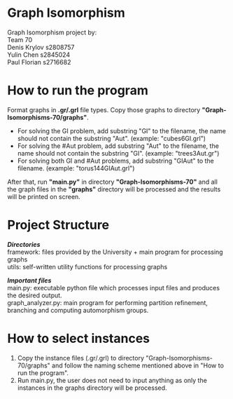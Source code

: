 # Graph Isomorphism
Graph Isomorphism project by:<br/>
Team 70<br/>
Denis Krylov s2808757<br/> 
Yulin Chen s2845024<br/>
Paul Florian s2716682<br/>


# How to run the program

Format graphs in **.gr/.grl** file types. Copy those graphs to directory **"Graph-Isomorphisms-70/graphs"**. 
* For solving the GI problem, add substring "GI" to the filename, the name should not contain the substring "Aut". (example: "cubes6GI.grl")
* For solving the #Aut problem, add substring "Aut" to the filename, the name should not contain the substring "GI". (example: "trees3Aut.gr")
* For solving both GI and #Aut problems, add substring "GIAut" to the filename. (example: "torus144GIAut.grl")

After that, run **"main.py"** in directory **"Graph-Isomorphisms-70"** and all the graph files in the **"graphs"** directory will be processed and the results will be printed on screen.


# Project Structure
***Directories***<br/>
framework: files provided by the University + main program for processing graphs<br/>
utils: self-written utility functions for processing graphs<br/>

***Important files***<br/>
main.py: executable python file which processes input files and produces the desired output.<br/>
graph_analyzer.py: main program for performing partition refinement, branching and computing automorphism groups.

# How to select instances
1. Copy the instance files (.gr/.grl) to directory "Graph-Isomorphisms-70/graphs" and follow the naming scheme mentioned above in "How to run the program".
2. Run main.py, the user does not need to input anything as only the instances in the graphs directory will be processed.
